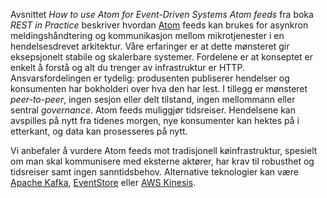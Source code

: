 Avsnittet *How to use Atom for Event-Driven Systems Atom feeds* fra boka  *REST in Practice* beskriver hvordan [Atom](https://en.wikipedia.org/wiki/Atom_%28standard%29) feeds kan brukes for asynkron meldingshåndtering og kommunikasjon mellom mikrotjenester i en hendelsesdrevet arkitektur. Våre erfaringer er at dette mønsteret gir eksepsjonelt stabile og skalerbare systemer. Fordelene er at konseptet er enkelt å forstå og alt du trenger av infrastruktur er HTTP. Ansvarsfordelingen er tydelig: produsenten publiserer hendelser og konsumenten har bokholderi over hva den har lest. I tillegg er mønsteret *peer-to-peer*, ingen sesjon eller delt tilstand, ingen mellommann eller sentral *governance*. Atom feeds muliggjør tidsreiser. Hendelsene kan avspilles på nytt fra tidenes morgen, nye konsumenter kan hektes på i etterkant, og data kan prosesseres på nytt.

Vi anbefaler å vurdere Atom feeds mot tradisjonell køinfrastruktur, spesielt om man skal kommunisere med eksterne aktører, har krav til robusthet og tidsreiser samt ingen sanntidsbehov. Alternative teknologier kan være [Apache Kafka](http://kafka.apache.org/), [EventStore](https://radar.bekk.no/tech2016/arkitektur-og-plattform/event-store) eller [AWS Kinesis](https://aws.amazon.com/kinesis/).
